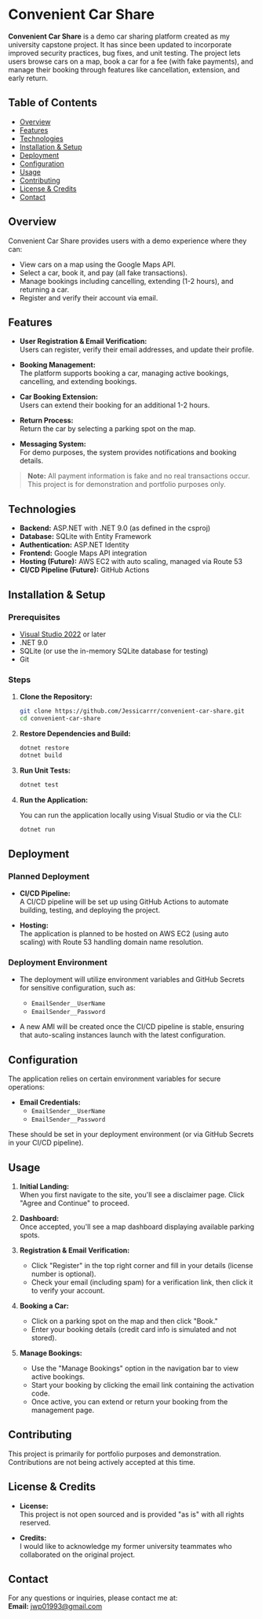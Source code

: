 # Convenient Car Share

**Convenient Car Share** is a demo car sharing platform created as my university capstone project. It has since been updated to incorporate improved security practices, bug fixes, and unit testing. The project lets users browse cars on a map, book a car for a fee (with fake payments), and manage their booking through features like cancellation, extension, and early return.

## Table of Contents

- [Overview](#overview)
- [Features](#features)
- [Technologies](#technologies)
- [Installation & Setup](#installation--setup)
- [Deployment](#deployment)
- [Configuration](#configuration)
- [Usage](#usage)
- [Contributing](#contributing)
- [License & Credits](#license--credits)
- [Contact](#contact)

## Overview

Convenient Car Share provides users with a demo experience where they can:
- View cars on a map using the Google Maps API.
- Select a car, book it, and pay (all fake transactions).
- Manage bookings including cancelling, extending (1-2 hours), and returning a car.
- Register and verify their account via email.

## Features

- **User Registration & Email Verification:**  
  Users can register, verify their email addresses, and update their profile.
  
- **Booking Management:**  
  The platform supports booking a car, managing active bookings, cancelling, and extending bookings.
  
- **Car Booking Extension:**  
  Users can extend their booking for an additional 1-2 hours.
  
- **Return Process:**  
  Return the car by selecting a parking spot on the map.
  
- **Messaging System:**  
  For demo purposes, the system provides notifications and booking details.
  
> **Note:** All payment information is fake and no real transactions occur. This project is for demonstration and portfolio purposes only.

## Technologies

- **Backend:** ASP.NET with .NET 9.0 (as defined in the csproj)
- **Database:** SQLite with Entity Framework
- **Authentication:** ASP.NET Identity
- **Frontend:** Google Maps API integration
- **Hosting (Future):** AWS EC2 with auto scaling, managed via Route 53
- **CI/CD Pipeline (Future):** GitHub Actions

## Installation & Setup

### Prerequisites

- [Visual Studio 2022](https://visualstudio.microsoft.com/downloads/) or later
- .NET 9.0
- SQLite (or use the in-memory SQLite database for testing)
- Git

### Steps

1. **Clone the Repository:**

   ```bash
   git clone https://github.com/Jessicarrr/convenient-car-share.git
   cd convenient-car-share
   ```

2. **Restore Dependencies and Build:**

   ```bash
   dotnet restore
   dotnet build
   ```

3. **Run Unit Tests:**

   ```bash
   dotnet test
   ```

4. **Run the Application:**

   You can run the application locally using Visual Studio or via the CLI:

   ```bash
   dotnet run
   ```

## Deployment

### Planned Deployment

- **CI/CD Pipeline:**  
  A CI/CD pipeline will be set up using GitHub Actions to automate building, testing, and deploying the project.

- **Hosting:**  
  The application is planned to be hosted on AWS EC2 (using auto scaling) with Route 53 handling domain name resolution.

### Deployment Environment

- The deployment will utilize environment variables and GitHub Secrets for sensitive configuration, such as:
  - `EmailSender__UserName`
  - `EmailSender__Password`
  
- A new AMI will be created once the CI/CD pipeline is stable, ensuring that auto-scaling instances launch with the latest configuration.

## Configuration

The application relies on certain environment variables for secure operations:

- **Email Credentials:**
  - `EmailSender__UserName`
  - `EmailSender__Password`
  
These should be set in your deployment environment (or via GitHub Secrets in your CI/CD pipeline).

## Usage

1. **Initial Landing:**  
   When you first navigate to the site, you'll see a disclaimer page. Click "Agree and Continue" to proceed.

2. **Dashboard:**  
   Once accepted, you'll see a map dashboard displaying available parking spots.

3. **Registration & Email Verification:**  
   - Click "Register" in the top right corner and fill in your details (license number is optional).
   - Check your email (including spam) for a verification link, then click it to verify your account.

4. **Booking a Car:**  
   - Click on a parking spot on the map and then click "Book."
   - Enter your booking details (credit card info is simulated and not stored).

5. **Manage Bookings:**  
   - Use the "Manage Bookings" option in the navigation bar to view active bookings.
   - Start your booking by clicking the email link containing the activation code.
   - Once active, you can extend or return your booking from the management page.

## Contributing

This project is primarily for portfolio purposes and demonstration. Contributions are not being actively accepted at this time.

## License & Credits

- **License:**  
  This project is not open sourced and is provided "as is" with all rights reserved.
  
- **Credits:**  
  I would like to acknowledge my former university teammates who collaborated on the original project.

## Contact

For any questions or inquiries, please contact me at:  
**Email:** [jwp01993@gmail.com](mailto:jwp01993@gmail.com)

